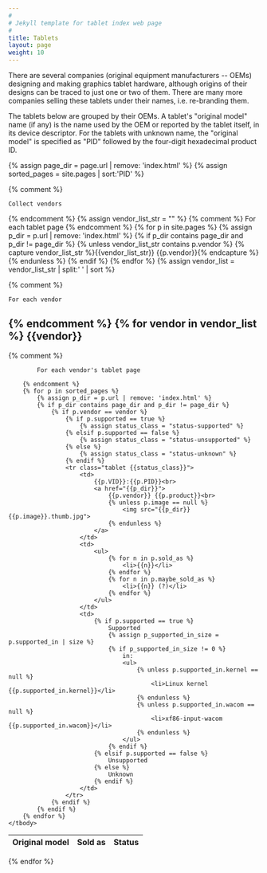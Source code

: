 ```yaml
---
#
# Jekyll template for tablet index web page
#
title: Tablets
layout: page
weight: 10
---
```

There are several companies (original equipment manufacturers -- OEMs)
designing and making graphics tablet hardware, although origins of their
designs can be traced to just one or two of them. There are many more companies
selling these tablets under their names, i.e. re-branding them.

The tablets below are grouped by their OEMs. A tablet's "original model" name
(if any) is the name used by the OEM or reported by the tablet itself, in its
device descriptor. For the tablets with unknown name, the "original model" is
specified as "PID" followed by the four-digit hexadecimal product ID.

{% assign page_dir = page.url | remove: 'index.html' %}
{% assign sorted_pages = site.pages | sort:'PID' %}

{% comment %}

    Collect vendors

{% endcomment %}
{% assign vendor_list_str = "" %}
{% comment %} For each tablet page {% endcomment %}
{% for p in site.pages %}
    {% assign p_dir = p.url | remove: 'index.html' %}
    {% if p_dir contains page_dir and p_dir != page_dir %}
        {% unless vendor_list_str contains p.vendor %}
            {% capture vendor_list_str %}{{vendor_list_str}} {{p.vendor}}{% endcapture %}
        {% endunless %}
    {% endif %}
{% endfor %}
{% assign vendor_list = vendor_list_str | split:' ' | sort %}


{% comment %}

    For each vendor

{% endcomment %}
{% for vendor in vendor_list %}
{{vendor}}
----------

<table class="tablet_list">
    <thead>
        <tr>
            <th class="original_model">Original model</th>
            <th class="sold_as">Sold as</th>
            <th class="status">Status</th>
        </tr>
    </thead>
    <tbody>
        {% comment %}

            For each vendor's tablet page

        {% endcomment %}
        {% for p in sorted_pages %}
            {% assign p_dir = p.url | remove: 'index.html' %}
            {% if p_dir contains page_dir and p_dir != page_dir %}
                {% if p.vendor == vendor %}
                    {% if p.supported == true %}
                        {% assign status_class = "status-supported" %}
                    {% elsif p.supported == false %}
                        {% assign status_class = "status-unsupported" %}
                    {% else %}
                        {% assign status_class = "status-unknown" %}
                    {% endif %}
                    <tr class="tablet {{status_class}}">
                        <td>
                            {{p.VID}}:{{p.PID}}<br>
                            <a href="{{p_dir}}">
                                {{p.vendor}} {{p.product}}<br>
                                {% unless p.image == null %}
                                    <img src="{{p_dir}}{{p.image}}.thumb.jpg">
                                {% endunless %}
                            </a>
                        </td>
                        <td>
                            <ul>
                                {% for n in p.sold_as %}
                                    <li>{{n}}</li>
                                {% endfor %}
                                {% for n in p.maybe_sold_as %}
                                    <li>{{n}} (?)</li>
                                {% endfor %}
                            </ul>
                        </td>
                        <td>
                            {% if p.supported == true %}
                                Supported
                                {% assign p_supported_in_size = p.supported_in | size %}
                                {% if p_supported_in_size != 0 %}
                                    in:
                                    <ul>
                                        {% unless p.supported_in.kernel == null %}
                                            <li>Linux kernel {{p.supported_in.kernel}}</li>
                                        {% endunless %}
                                        {% unless p.supported_in.wacom == null %}
                                            <li>xf86-input-wacom {{p.supported_in.wacom}}</li>
                                        {% endunless %}
                                    </ul>
                                {% endif %}
                            {% elsif p.supported == false %}
                                Unsupported
                            {% else %}
                                Unknown
                            {% endif %}
                        </td>
                    </tr>
                {% endif %}
            {% endif %}
        {% endfor %}
    </tbody>
</table>
{% endfor %}
